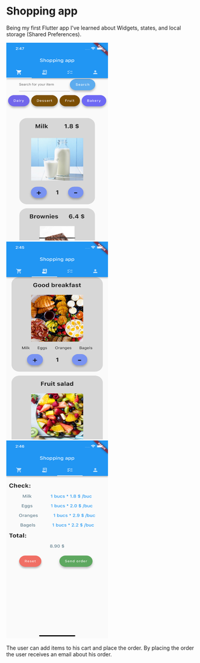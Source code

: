 # Shopping app

Being my first Flutter app I've learned about Widgets, states, and local storage (Shared Preferences).

<div style="flex-direction:row">
  <img src="./readmeImages/Simulator Screenshot - iPhone 14 - 2023-07-31 at 14.47.32.png" width="270" height="524">
  <img src="./readmeImages/Simulator Screenshot - iPhone 14 - 2023-07-31 at 14.45.46.png" width="270" height="524">
  <img src="./readmeImages/Simulator Screenshot - iPhone 14 - 2023-07-31 at 14.46.01.png" width="270" height="524">
<div>

The user can add items to his cart and place the order. By placing the order the user receives an email about his order.
